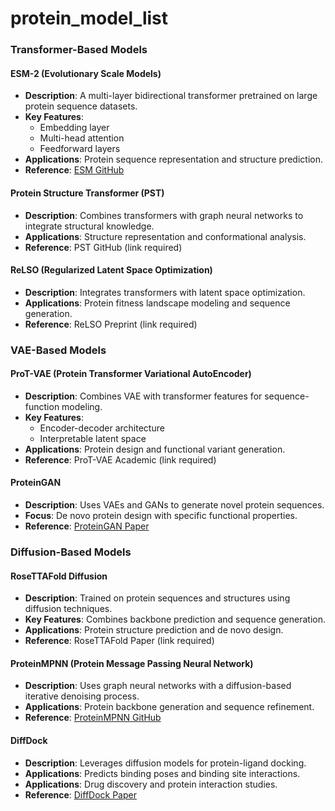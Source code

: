 # protein_model_list


### **Transformer-Based Models**

#### **ESM-2 (Evolutionary Scale Models)**
- **Description**: A multi-layer bidirectional transformer pretrained on large protein sequence datasets.
- **Key Features**:
  - Embedding layer
  - Multi-head attention
  - Feedforward layers
- **Applications**: Protein sequence representation and structure prediction.
- **Reference**: [ESM GitHub](https://github.com/facebookresearch/esm)

#### **Protein Structure Transformer (PST)**
- **Description**: Combines transformers with graph neural networks to integrate structural knowledge.
- **Applications**: Structure representation and conformational analysis.
- **Reference**: PST GitHub (link required)

#### **ReLSO (Regularized Latent Space Optimization)**
- **Description**: Integrates transformers with latent space optimization.
- **Applications**: Protein fitness landscape modeling and sequence generation.
- **Reference**: ReLSO Preprint (link required)



### **VAE-Based Models**

#### **ProT-VAE (Protein Transformer Variational AutoEncoder)**
- **Description**: Combines VAE with transformer features for sequence-function modeling.
- **Key Features**:
  - Encoder-decoder architecture
  - Interpretable latent space
- **Applications**: Protein design and functional variant generation.
- **Reference**: ProT-VAE Academic (link required)

#### **ProteinGAN**
- **Description**: Uses VAEs and GANs to generate novel protein sequences.
- **Focus**: De novo protein design with specific functional properties.
- **Reference**: [ProteinGAN Paper](https://arxiv.org/abs/2012.02134)



### **Diffusion-Based Models**

#### **RoseTTAFold Diffusion**
- **Description**: Trained on protein sequences and structures using diffusion techniques.
- **Key Features**: Combines backbone prediction and sequence generation.
- **Applications**: Protein structure prediction and de novo design.
- **Reference**: RoseTTAFold Paper (link required)

#### **ProteinMPNN (Protein Message Passing Neural Network)**
- **Description**: Uses graph neural networks with a diffusion-based iterative denoising process.
- **Applications**: Protein backbone generation and sequence refinement.
- **Reference**: [ProteinMPNN GitHub](https://github.com/dauparas/ProteinMPNN)

#### **DiffDock**
- **Description**: Leverages diffusion models for protein-ligand docking.
- **Applications**: Predicts binding poses and binding site interactions.
- **Applications**: Drug discovery and protein interaction studies.
- **Reference**: [DiffDock Paper](https://arxiv.org/abs/2203.04119)

